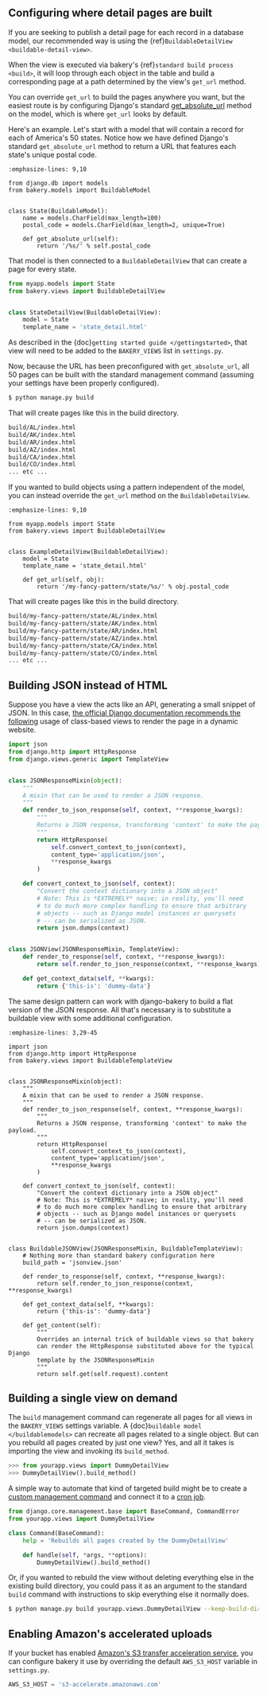 ## Configuring where detail pages are built

If you are seeking to publish a detail page for each record in a database model,
our recommended way is using the {ref}`BuildableDetailView <buildable-detail-view>`.

When the view is executed via bakery's {ref}`standard build process <build>`, it will loop
through each object in the table and build a corresponding page at a path determined by
the view's `get_url` method.

You can override `get_url` to build the pages anywhere you want, but the easiest
route is by configuring Django's standard [get_absolute_url](https://docs.djangoproject.com/en/1.9/ref/models/instances/#get-absolute-url)
method on the model, which is where `get_url` looks by default.

Here's an example. Let's start with a model that will contain a record for each
of America's 50 states. Notice how we have defined Django's standard `get_absolute_url`
method to return a URL that features each state's unique postal code.

```{code-block} python
:emphasize-lines: 9,10

from django.db im­port mod­els
from bakery.mod­els im­port Build­ableMod­el


class State(Build­ableMod­el):
    name = mod­els.Char­Field(max_length=100)
    postal_code = models.CharField(max_length=2, unique=True)

    def get_absolute_url(self):
        return '/%s/' % self.postal_code
```

That model is then connected to a `BuildableDetailView` that can create a page
for every state.

```python
from myapp.models import State
from bakery.views import BuildableDetailView


class StateDetailView(BuildableDetailView):
    model = State
    template_name = 'state_detail.html'
```

As described in the {doc}`getting started guide </gettingstarted>`, that view will need to be added
to the `BAKERY_VIEWS` list in `settings.py`.

Now, because the URL has been preconfigured with `get_absolute_url`, all 50 pages
can be built with the standard management command (assuming your settings have
been properly configured).

```bash
$ python manage.py build
```

That will create pages like this in the build directory.

```bash
build/AL/index.html
build/AK/index.html
build/AR/index.html
build/AZ/index.html
build/CA/index.html
build/CO/index.html
... etc ...
```

If you wanted to build objects using a pattern independent of the model, you can instead
override the `get_url` method on the `BuildableDetailView`.

```{code-block} python
:emphasize-lines: 9,10

from myapp.models import State
from bakery.views import BuildableDetailView


class ExampleDetailView(BuildableDetailView):
    model = State
    template_name = 'state_detail.html'

    def get_url(self, obj):
        return '/my-fancy-pattern/state/%s/' % obj.postal_code
```

That will create pages like this in the build directory.

```bash
build/my-fancy-pattern/state/AL/index.html
build/my-fancy-pattern/state/AK/index.html
build/my-fancy-pattern/state/AR/index.html
build/my-fancy-pattern/state/AZ/index.html
build/my-fancy-pattern/state/CA/index.html
build/my-fancy-pattern/state/CO/index.html
... etc ...
```

## Building JSON instead of HTML

Suppose you have a view the acts like an API, generating a small snippet
of JSON. In this case,
[the official Django documentation recommends the following](https://docs.djangoproject.com/en/1.6/topics/class-based-views/mixins/#more-than-just-html)
usage of class-based views to render the page in a dynamic website.

```python
import json
from django.http import HttpResponse
from django.views.generic import TemplateView


class JSONResponseMixin(object):
    """
    A mixin that can be used to render a JSON response.
    """
    def render_to_json_response(self, context, **response_kwargs):
        """
        Returns a JSON response, transforming 'context' to make the payload.
        """
        return HttpResponse(
            self.convert_context_to_json(context),
            content_type='application/json',
            **response_kwargs
        )

    def convert_context_to_json(self, context):
        "Convert the context dictionary into a JSON object"
        # Note: This is *EXTREMELY* naive; in reality, you'll need
        # to do much more complex handling to ensure that arbitrary
        # objects -- such as Django model instances or querysets
        # -- can be serialized as JSON.
        return json.dumps(context)


class JSONView(JSONResponseMixin, TemplateView):
    def render_to_response(self, context, **response_kwargs):
        return self.render_to_json_response(context, **response_kwargs)

    def get_context_data(self, **kwargs):
        return {'this-is': 'dummy-data'}
```

The same design pattern can work with django-bakery to build a flat version of
the JSON response. All that's necessary is to substitute a buildable view with some
additional configuration.

```{code-block} python
:emphasize-lines: 3,29-45

import json
from django.http import HttpResponse
from bakery.views import BuildableTemplateView


class JSONResponseMixin(object):
    """
    A mixin that can be used to render a JSON response.
    """
    def render_to_json_response(self, context, **response_kwargs):
        """
        Returns a JSON response, transforming 'context' to make the payload.
        """
        return HttpResponse(
            self.convert_context_to_json(context),
            content_type='application/json',
            **response_kwargs
        )

    def convert_context_to_json(self, context):
        "Convert the context dictionary into a JSON object"
        # Note: This is *EXTREMELY* naive; in reality, you'll need
        # to do much more complex handling to ensure that arbitrary
        # objects -- such as Django model instances or querysets
        # -- can be serialized as JSON.
        return json.dumps(context)


class BuildableJSONView(JSONResponseMixin, BuildableTemplateView):
    # Nothing more than standard bakery configuration here
    build_path = 'jsonview.json'

    def render_to_response(self, context, **response_kwargs):
        return self.render_to_json_response(context, **response_kwargs)

    def get_context_data(self, **kwargs):
        return {'this-is': 'dummy-data'}

    def get_content(self):
        """
        Overrides an internal trick of buildable views so that bakery
        can render the HttpResponse substituted above for the typical Django
        template by the JSONResponseMixin
        """
        return self.get(self.request).content
```

## Building a single view on demand

The `build` management command can regenerate all pages for all views in the
`BAKERY_VIEWS` settings variable. A {doc}`buildable model </buildablemodels>`
can recreate all pages related to a single object. But can you rebuild all pages
created by just one view? Yes, and all it takes is importing the view and invoking
its `build_method`.

```python
>>> from yourapp.views import DummyDe­tailView
>>> DummyDe­tailView().build_method()
```

A simple way to automate that kind of targeted build might be to create a
[custom management command](https://docs.djangoproject.com/en/dev/howto/custom-management-commands/)
and connect it to a [cron job](http://en.wikipedia.org/wiki/Cron).

```python
from django.core.management.base import BaseCommand, CommandError
from yourapp.views import DummyDetailView

class Command(BaseCommand):
    help = 'Rebuilds all pages created by the DummyDetailView'

    def handle(self, *args, **options):
        DummyDe­tailView().build_method()
```

Or, if you wanted to rebuild the view without deleting everything else in the existing
build directory, you could pass it as an argument to the standard `build` command
with instructions to skip everything else it normally does.

```bash
$ python manage.py build yourapp.views.DummyDetailView --keep-build-dir --skip-static --skip-media
```

## Enabling Amazon's accelerated uploads

If your bucket has enabled [Amazon's S3 transfer acceleration service](https://aws.amazon.com/blogs/aws/aws-storage-update-amazon-s3-transfer-acceleration-larger-snowballs-in-more-regions/?sc_channel=sm&sc_campaign=launches_2016&sc_publisher=tw_go&sc_content=chi_summit_s3_transfer_acc&sc_country_video=global&sc_geo=global&sc_category=s3&adbsc=social60723236&adbid=983704521666913&adbpl=fb&adbpr=153063591397681&adbid=983942131643152&adbpl=fb&adbpr=153063591397681),
you can configure bakery it use by overriding the default `AWS_S3_HOST` variable in `settings.py`.

```python
AWS_S3_HOST = 's3-accelerate.amazonaws.com'
```
